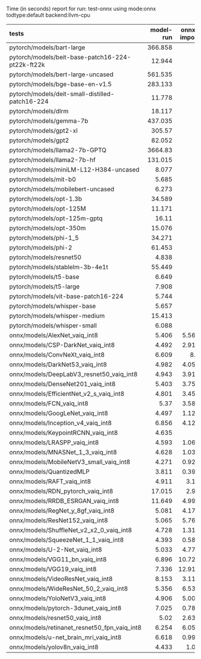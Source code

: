 Time (in seconds) report for run: test-onnx using mode:onnx todtype:default backend:llvm-cpu

| tests                                            |   model-run |   onnx-import |   torch-mlir |   iree-compile |   inference |
|:-------------------------------------------------|------------:|--------------:|-------------:|---------------:|------------:|
| pytorch/models/bart-large                        |     366.858 |         0     |            0 |          0     |       0     |
| pytorch/models/beit-base-patch16-224-pt22k-ft22k |      12.944 |         0     |            0 |          0     |       0     |
| pytorch/models/bert-large-uncased                |     561.535 |         0     |            0 |          0     |       0     |
| pytorch/models/bge-base-en-v1.5                  |     283.133 |         0     |            0 |          0     |       0     |
| pytorch/models/deit-small-distilled-patch16-224  |      11.778 |         0     |            0 |          0     |       0     |
| pytorch/models/dlrm                              |      18.117 |         0     |            0 |          0     |       0     |
| pytorch/models/gemma-7b                          |     437.035 |         0     |            0 |          0     |       0     |
| pytorch/models/gpt2-xl                           |     305.57  |         0     |            0 |          0     |       0     |
| pytorch/models/gpt2                              |      82.052 |         0     |            0 |          0     |       0     |
| pytorch/models/llama2-7b-GPTQ                    |    3664.83  |         0     |            0 |          0     |       0     |
| pytorch/models/llama2-7b-hf                      |     131.015 |         0     |            0 |          0     |       0     |
| pytorch/models/miniLM-L12-H384-uncased           |       8.077 |         0     |            0 |          0     |       0     |
| pytorch/models/mit-b0                            |       5.685 |         0     |            0 |          0     |       0     |
| pytorch/models/mobilebert-uncased                |       6.273 |         0     |            0 |          0     |       0     |
| pytorch/models/opt-1.3b                          |      34.589 |         0     |            0 |          0     |       0     |
| pytorch/models/opt-125M                          |      11.171 |         0     |            0 |          0     |       0     |
| pytorch/models/opt-125m-gptq                     |      16.11  |         0     |            0 |          0     |       0     |
| pytorch/models/opt-350m                          |      15.076 |         0     |            0 |          0     |       0     |
| pytorch/models/phi-1_5                           |      34.271 |         0     |            0 |          0     |       0     |
| pytorch/models/phi-2                             |      61.453 |         0     |            0 |          0     |       0     |
| pytorch/models/resnet50                          |       4.838 |         0     |            0 |          0     |       0     |
| pytorch/models/stablelm-3b-4e1t                  |      55.449 |         0     |            0 |          0     |       0     |
| pytorch/models/t5-base                           |       6.649 |         0     |            0 |          0     |       0     |
| pytorch/models/t5-large                          |       7.908 |         0     |            0 |          0     |       0     |
| pytorch/models/vit-base-patch16-224              |       5.744 |         0     |            0 |          0     |       0     |
| pytorch/models/whisper-base                      |       5.657 |         0     |            0 |          0     |       0     |
| pytorch/models/whisper-medium                    |      15.413 |         0     |            0 |          0     |       0     |
| pytorch/models/whisper-small                     |       6.088 |         0     |            0 |          0     |       0     |
| onnx/models/AlexNet_vaiq_int8                    |       5.406 |         5.565 |            0 |          5.048 |       0.133 |
| onnx/models/CSP-DarkNet_vaiq_int8                |       4.492 |         2.915 |            0 |         14.362 |       0.234 |
| onnx/models/ConvNeXt_vaiq_int8                   |       6.609 |         8.6   |            0 |         28.167 |       1.221 |
| onnx/models/DarkNet53_vaiq_int8                  |       4.982 |         4.058 |            0 |         11.796 |       0.254 |
| onnx/models/DeepLabV3_resnet50_vaiq_int8         |       4.943 |         3.919 |            0 |         13.333 |       1.012 |
| onnx/models/DenseNet201_vaiq_int8                |       5.403 |         3.757 |            0 |         38.125 |       0.336 |
| onnx/models/EfficientNet_v2_s_vaiq_int8          |       4.801 |         3.454 |            0 |         32.259 |       0.303 |
| onnx/models/FCN_vaiq_int8                        |       5.37  |         3.585 |            0 |         11.593 |       0.903 |
| onnx/models/GoogLeNet_vaiq_int8                  |       4.497 |         1.124 |            0 |         15.445 |       0.122 |
| onnx/models/Inception_v4_vaiq_int8               |       6.856 |         4.128 |            0 |         20.533 |       3.728 |
| onnx/models/KeypointRCNN_vaiq_int8               |       4.635 |         0     |            0 |          0     |       0     |
| onnx/models/LRASPP_vaiq_int8                     |       4.593 |         1.063 |            0 |         17.997 |      11.214 |
| onnx/models/MNASNet_1_3_vaiq_int8                |       4.628 |         1.035 |            0 |         13.391 |       0.118 |
| onnx/models/MobileNetV3_small_vaiq_int8          |       4.271 |         0.928 |            0 |         14.697 |       0.08  |
| onnx/models/QuantizedMLP                         |       3.811 |         0.397 |            0 |          1.068 |       0.056 |
| onnx/models/RAFT_vaiq_int8                       |       4.911 |         3.17  |            0 |          8.033 |       0     |
| onnx/models/RDN_pytorch_vaiq_int8                |      17.015 |         2.95  |            0 |         15.781 |      93.103 |
| onnx/models/RRDB_ESRGAN_vaiq_int8                |      11.649 |         4.995 |            0 |         37.389 |      65.3   |
| onnx/models/RegNet_y_8gf_vaiq_int8               |       5.081 |         4.174 |            0 |         15.962 |       0.645 |
| onnx/models/ResNet152_vaiq_int8                  |       5.065 |         5.761 |            0 |         23.495 |       0.652 |
| onnx/models/ShuffleNet_v2_x2_0_vaiq_int8         |       4.728 |         1.314 |            0 |          9.899 |       0.124 |
| onnx/models/SqueezeNet_1_1_vaiq_int8             |       4.393 |         0.587 |            0 |          7.025 |       0.089 |
| onnx/models/U-2-Net_vaiq_int8                    |       5.033 |         4.779 |            0 |         16.674 |       0     |
| onnx/models/VGG11_bn_vaiq_int8                   |       6.896 |        10.723 |            0 |          8.088 |       0.277 |
| onnx/models/VGG19_vaiq_int8                      |       7.336 |        12.911 |            0 |          9.361 |       0.438 |
| onnx/models/VideoResNet_vaiq_int8                |       8.153 |         3.111 |            0 |          5.693 |      86.263 |
| onnx/models/WideResNet_50_2_vaiq_int8            |       5.356 |         6.536 |            0 |         13.572 |       0.445 |
| onnx/models/YoloNetV3_vaiq_int8                  |       4.906 |         5.005 |            0 |         10.13  |       2.519 |
| onnx/models/pytorch-3dunet_vaiq_int8             |       7.025 |         0.782 |            0 |          5.247 |      27.056 |
| onnx/models/resnet50_vaiq_int8                   |       5.02  |         2.632 |            0 |         12.051 |       0.258 |
| onnx/models/retinanet_resnet50_fpn_vaiq_int8     |       6.254 |         6.051 |            0 |          1.452 |       0     |
| onnx/models/u-net_brain_mri_vaiq_int8            |       6.618 |         0.998 |            0 |          6.181 |       6.306 |
| onnx/models/yolov8n_vaiq_int8                    |       4.433 |         1.01  |            0 |         16.728 |       4.909 |
